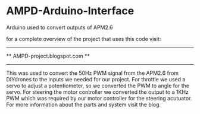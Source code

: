 AMPD-Arduino-Interface
======================

Arduino used to convert outputs of APM2.6

for a complete overview of the project that uses this code visit:
*********************************
**  AMPD-project.blogspot.com  **
*********************************

This was used to convert the 50Hz PWM signal from the APM2.6 from DIYdrones to the inputs we needed
for our project. For throttle we used a servo to adjust a potentiometer, so we converted the PWM to
angle for the servo. For steering the motor controller we converted the output to a 1KHz PWM which 
was required by our motor controller for the steering acutuator. For more information about the parts
and system visit the blog.
